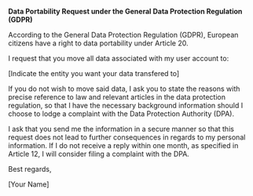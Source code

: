 **Data Portability Request under the General Data Protection Regulation (GDPR)**

According to the General Data Protection Regulation (GDPR), European citizens have a right to data portability under Article 20.

I request that you move all data associated with my user account to:

[Indicate the entity you want your data transfered to]

If you do not wish to move said data, I ask you to state the reasons with precise reference to law and relevant articles in the data protection regulation, so that I have the necessary background information should I choose to lodge a complaint with the Data Protection Authority (DPA).

I ask that you send me the information in a secure manner so that this request does not lead to further consequences in regards to my personal information. If I do not receive a reply within one month, as specified in Article 12, I will consider filing a complaint with the DPA.

Best regards,

[Your Name]
